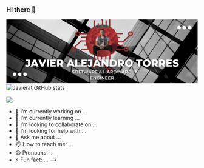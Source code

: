 ### Hi there 👋
![alt text](front-page.png)
![Javierat GitHub stats](https://github-readme-stats.vercel.app/api?username=javierat&show_icons=true&theme=radical)

<a href="https://github.com/javierat/javierat">
  <img align="center" src="https://github-readme-stats.vercel.app/api/top-langs/?username=javierat&hide=java,html,tex&theme=radical" />
</a>


- 🔭 I’m currently working on ...
- 🌱 I’m currently learning ...
- 👯 I’m looking to collaborate on ...
- 🤔 I’m looking for help with ...
- 💬 Ask me about ...
- 📫 How to reach me: ...
- 😄 Pronouns: ...
- ⚡ Fun fact: ...
-->
